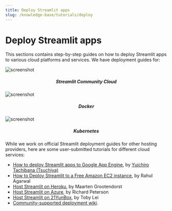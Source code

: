 ```yaml
---
title: Deploy Streamlit apps
slug: /knowledge-base/tutorials/deploy
---
```


# Deploy Streamlit apps

This sections contains step-by-step guides on how to deploy Streamlit apps to various cloud platforms and services. We have deployment guides for:

<DataSourcesContainer>
<DataSourcesCard href="/streamlit-community-cloud/get-started">

<Image pure alt="screenshot" src="/images/deploy/streamlit-cloud.png" />

<h5 align="center">Streamlit Community Cloud</h5>

</DataSourcesCard>

<DataSourcesCard href="/knowledge-base/tutorials/deploy/docker">

<Image pure alt="screenshot" src="/images/deploy/docker.png" />

<h5 align="center">Docker</h5>

</DataSourcesCard>

<DataSourcesCard href="/knowledge-base/tutorials/deploy/kubernetes">

<Image pure alt="screenshot" src="/images/deploy/kubernetes.png" />

<h5 align="center">Kubernetes</h5>

</DataSourcesCard>
</DataSourcesContainer>

While we work on official Streamlit deployment guides for other hosting providers, here are some user-submitted tutorials for different cloud services:

- [How to deploy Streamlit apps to Google App Engine](https://dev.to/whitphx/how-to-deploy-streamlit-apps-to-google-app-engine-407o), by [Yuichiro Tachibana (Tsuchiya)](https://discuss.streamlit.io/u/whitphx/summary)
- [How to Deploy Streamlit to a Free Amazon EC2 instance](https://towardsdatascience.com/how-to-deploy-a-streamlit-app-using-an-amazon-free-ec2-instance-416a41f69dc3), by Rahul Agarwal
- [Host Streamlit on Heroku](https://towardsdatascience.com/quickly-build-and-deploy-an-application-with-streamlit-988ca08c7e83), by Maarten Grootendorst
- [Host Streamlit on Azure](https://towardsdatascience.com/deploying-a-streamlit-web-app-with-azure-app-service-1f09a2159743), by Richard Peterson
- [Host Streamlit on 21YunBox](https://www.21yunbox.com/docs/#/deploy-streamlit), by Toby Lei
- [Community-supported deployment wiki](https://discuss.streamlit.io/t/streamlit-deployment-guide-wiki/5099).
